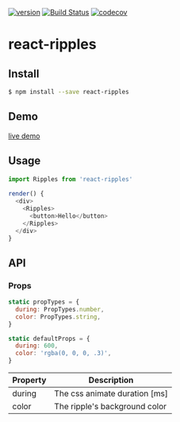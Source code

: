 [![version](https://img.shields.io/npm/v/react-ripples.svg?label=version)](https://www.npmjs.org/package/react-ripples) [![Build Status](https://img.shields.io/travis/rwu823/react-ripples.svg)](https://travis-ci.org/rwu823/react-ripples) [![codecov](https://img.shields.io/codecov/c/github/rwu823/react-ripples.svg)](https://codecov.io/github/rwu823/react-ripples)
# react-ripples

## Install

```sh
$ npm install --save react-ripples
```



## Demo

[live demo](https://rwu823.github.io/react-ripples/demo)



## Usage

```javascript
import Ripples from 'react-ripples'
  
render() {
  <div>
    <Ripples>
      <button>Hello</button>
    </Ripples>
  </div>
}
```



## API

### Props

```javascript
static propTypes = {
  during: PropTypes.number,
  color: PropTypes.string,
}

static defaultProps = {
  during: 600,
  color: 'rgba(0, 0, 0, .3)',
}
```

| Property | Description                   |
| -------- | ----------------------------- |
| during   | The css animate duration [ms] |
| color    | The ripple's background color |

